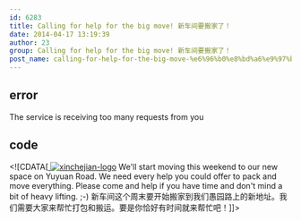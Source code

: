 ```yaml
---
id: 6283
title: Calling for help for the big move! 新车间要搬家了！
date: 2014-04-17 13:19:39
author: 23
group: Calling for help for the big move! 新车间要搬家了！
post_name: calling-for-help-for-the-big-move-%e6%96%b0%e8%bd%a6%e9%97%b4%e8%a6%81%e6%90%ac%e5%ae%b6%e4%ba%86%ef%bc%81
---
```


## error
The service is receiving too many requests from you

## code
 <!\[CDATA\[[ ![xinchejian-logo](http://xinchejian.com/wp-content/uploads/2014/02/xinchejian-logo1-212x300.jpg)](http://139.162.84.35/wp-content/uploads/2014/02/xinchejian-logo1.jpg) We'll start moving this weekend to our new space on Yuyuan Road. We need every help you could offer to pack and move everything. Please come and help if you have time and don't mind a bit of heavy lifting. ;-) 新车间这个周末要开始搬家到我们愚园路上的新地址。我们需要大家来帮忙打包和搬运。要是你恰好有时间就来帮忙吧！\]\]> 
